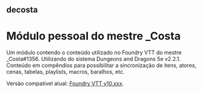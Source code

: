 ## decosta
# Módulo pessoal do mestre _Costa

Um módulo contendo o conteúdo utilizado no Foundry VTT do mestre _Costa#1356. Utilizando do sistema Dungeons and Dragons 5e v2.2.1. Conteúdo em compêndios para possibilitar a sincronização de itens, atores, cenas, tabelas, playlists, macros, baralhos, etc.

Versão compatível atual: [Foundry VTT v10.xxx](https://foundryvtt.com/).
